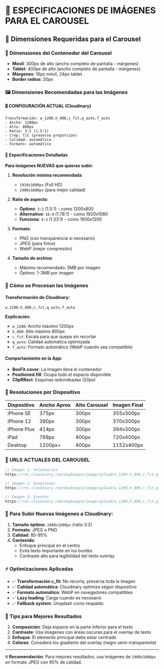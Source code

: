 # 📐 ESPECIFICACIONES DE IMÁGENES PARA EL CAROUSEL

## 🎯 Dimensiones Requeridas para el Carousel

### 📱 Dimensiones del Contenedor del Carousel
- **Móvil**: 300px de alto (ancho completo de pantalla - márgenes)
- **Tablet**: 400px de alto (ancho completo de pantalla - márgenes)
- **Márgenes**: 16px móvil, 24px tablet
- **Border radius**: 20px

### 🖼️ Dimensiones Recomendadas para las Imágenes

#### 🎖️ **CONFIGURACIÓN ACTUAL (Cloudinary)**
```
Transformación: w_1200,h_800,c_fit,q_auto,f_auto
- Ancho: 1200px
- Alto: 800px
- Ratio: 3:2 (1.5:1)
- Crop: fit (preserva proporción)
- Calidad: automática
- Formato: automático
```

#### 📏 **Especificaciones Detalladas**

**Para imágenes NUEVAS que quieras subir:**

1. **Resolución mínima recomendada**: 
   - `1920x1080px` (Full HD)
   - `2400x1600px` (para mejor calidad)

2. **Ratio de aspecto**: 
   - **Óptimo**: `3:2` (1.5:1) - como 1200x800
   - **Alternativo**: `16:9` (1.78:1) - como 1920x1080
   - **Funciona**: `4:3` (1.33:1) - como 1600x1200

3. **Formato**: 
   - PNG (con transparencia si necesario)
   - JPEG (para fotos)
   - WebP (mejor compresión)

4. **Tamaño de archivo**: 
   - Máximo recomendado: 5MB por imagen
   - Óptimo: 1-3MB por imagen

### 🎨 Cómo se Procesan las Imágenes

#### Transformación de Cloudinary:
```
w_1200,h_800,c_fit,q_auto,f_auto
```

**Explicación:**
- `w_1200`: Ancho máximo 1200px
- `h_800`: Alto máximo 800px  
- `c_fit`: Escala para que quepa sin recortar
- `q_auto`: Calidad automática optimizada
- `f_auto`: Formato automático (WebP cuando sea compatible)

#### Comportamiento en la App:
- **BoxFit.cover**: La imagen llena el contenedor
- **Positioned.fill**: Ocupa todo el espacio disponible
- **ClipRRect**: Esquinas redondeadas (20px)

### 📱 Resoluciones por Dispositivo

| Dispositivo | Ancho Aprox | Alto Carousel | Imagen Final |
|-------------|-------------|---------------|--------------|
| iPhone SE   | 375px       | 300px         | 355x300px    |
| iPhone 12   | 390px       | 300px         | 370x300px    |
| iPhone Plus | 414px       | 300px         | 394x300px    |
| iPad        | 768px       | 400px         | 720x400px    |
| Desktop     | 1200px+     | 400px         | 1152x400px   |

### 🎯 **URLS ACTUALES DEL CAROUSEL**

```javascript
// Imagen 1: Voluntarios
https://res.cloudinary.com/dupkeaqnz/image/upload/w_1200,h_800,c_fit,q_auto,f_auto/v1752457968/unfv_2_f7aqs7.jpg

// Imagen 2: Donaciones  
https://res.cloudinary.com/dupkeaqnz/image/upload/w_1200,h_800,c_fit,q_auto,f_auto/v1752457968/unfv_4_wfmsoj.jpg

// Imagen 3: Eventos
https://res.cloudinary.com/dupkeaqnz/image/upload/w_1200,h_800,c_fit,q_auto,f_auto/v1752457968/unfv_1_gx0oa2.jpg
```

### 🔧 **Para Subir Nuevas Imágenes a Cloudinary:**

1. **Tamaño óptimo**: `2400x1600px` (ratio 3:2)
2. **Formato**: JPEG o PNG
3. **Calidad**: 85-95%
4. **Contenido**: 
   - Enfoque principal en el centro
   - Evita texto importante en los bordes
   - Contraste alto para legibilidad del texto overlay

### ⚡ **Optimizaciones Aplicadas**

- ✅ **Transformación c_fit**: No recorta, preserva toda la imagen
- ✅ **Calidad automática**: Cloudinary optimiza según dispositivo
- ✅ **Formato automático**: WebP en navegadores compatibles
- ✅ **Lazy loading**: Carga cuando es necesario
- ✅ **Fallback system**: Unsplash como respaldo

### 🎨 **Tips para Mejores Resultados**

1. **Composición**: Deja espacio en la parte inferior para el texto
2. **Contraste**: Usa imágenes con áreas oscuras para el overlay de texto
3. **Enfoque**: El elemento principal debe estar centrado
4. **Colores**: Considera los gradients del overlay (negro semi-transparente)

---

**💡 Recomendación**: Para mejores resultados, usa imágenes de `2400x1600px` en formato JPEG con 90% de calidad.
